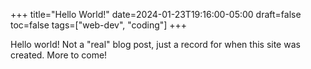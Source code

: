 +++
title="Hello World!"
date=2024-01-23T19:16:00-05:00
draft=false
toc=false
tags=["web-dev", "coding"]
+++

Hello world! Not a "real" blog post, just a record for when this site was created. More to come!